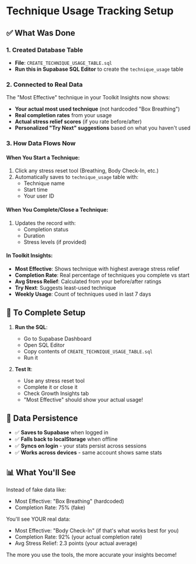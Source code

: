 # Technique Usage Tracking Setup

## ✅ What Was Done

### 1. Created Database Table

- **File**: `CREATE_TECHNIQUE_USAGE_TABLE.sql`
- **Run this in Supabase SQL Editor** to create the `technique_usage` table

### 2. Connected to Real Data

The "Most Effective" technique in your Toolkit Insights now shows:

- **Your actual most used technique** (not hardcoded "Box Breathing")
- **Real completion rates** from your usage
- **Actual stress relief scores** (if you rate before/after)
- **Personalized "Try Next" suggestions** based on what you haven't used

### 3. How Data Flows Now

#### When You Start a Technique:

1. Click any stress reset tool (Breathing, Body Check-In, etc.)
2. Automatically saves to `technique_usage` table with:
   - Technique name
   - Start time
   - Your user ID

#### When You Complete/Close a Technique:

1. Updates the record with:
   - Completion status
   - Duration
   - Stress levels (if provided)

#### In Toolkit Insights:

- **Most Effective**: Shows technique with highest average stress relief
- **Completion Rate**: Real percentage of techniques you complete vs start
- **Avg Stress Relief**: Calculated from your before/after ratings
- **Try Next**: Suggests least-used technique
- **Weekly Usage**: Count of techniques used in last 7 days

## 📝 To Complete Setup

1. **Run the SQL**:
   - Go to Supabase Dashboard
   - Open SQL Editor
   - Copy contents of `CREATE_TECHNIQUE_USAGE_TABLE.sql`
   - Run it

2. **Test It**:
   - Use any stress reset tool
   - Complete it or close it
   - Check Growth Insights tab
   - "Most Effective" should show your actual usage!

## 🔄 Data Persistence

- ✅ **Saves to Supabase** when logged in
- ✅ **Falls back to localStorage** when offline
- ✅ **Syncs on login** - your stats persist across sessions
- ✅ **Works across devices** - same account shows same stats

## 📊 What You'll See

Instead of fake data like:

- Most Effective: "Box Breathing" (hardcoded)
- Completion Rate: 75% (fake)

You'll see YOUR real data:

- Most Effective: "Body Check-In" (if that's what works best for you)
- Completion Rate: 92% (your actual completion rate)
- Avg Stress Relief: 2.3 points (your actual average)

The more you use the tools, the more accurate your insights become!
